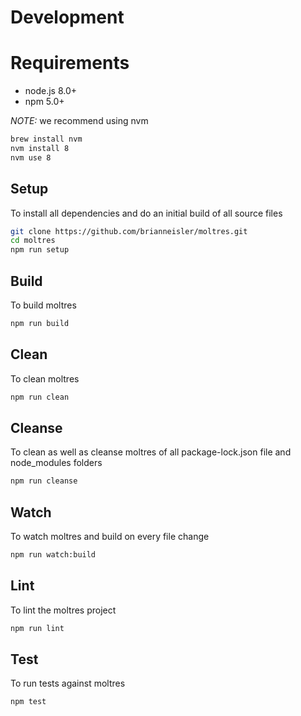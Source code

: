 # Development

# Requirements

* node.js 8.0+
* npm 5.0+

*NOTE:* we recommend using nvm
```sh
brew install nvm
nvm install 8
nvm use 8
```

## Setup

To install all dependencies and do an initial build of all source files

```sh
git clone https://github.com/brianneisler/moltres.git
cd moltres
npm run setup
```


## Build

To build moltres

```sh
npm run build
```


## Clean

To clean moltres

```sh
npm run clean
```


## Cleanse

To clean as well as cleanse moltres of all package-lock.json file and node_modules folders

```sh
npm run cleanse
```


## Watch

To watch moltres and build on every file change

```sh
npm run watch:build
```


## Lint

To lint the moltres project

```sh
npm run lint
```


## Test

To run tests against moltres

```sh
npm test
```
